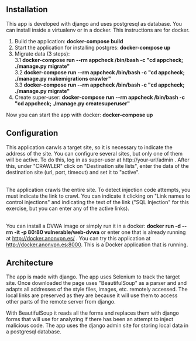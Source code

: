 <h2>Installation</h2>

This app is developed with django and uses postgresql as database. You can install inside a virtualenv or in a docker. This instructions are for docker.

1) Build the application:  <strong>docker-compose build</strong><br>
2) Start the application for installing postgres: <strong>docker-compose up</strong><br>
3) Migrate data (3 steps):<br>
  3.1 <strong>docker-compose run --rm appcheck /bin/bash -c "cd appcheck; ./manage.py migrate"</strong><br>
  3.2 <strong>docker-compose run --rm appcheck /bin/bash -c "cd appcheck; ./manage.py makemigrations crawler"</strong><br>
  3.3 <strong>docker-compose run --rm appcheck /bin/bash -c "cd appcheck; ./manage.py migrate"</strong><br>
4) Create super-user: <strong>docker-compose run --rm appcheck /bin/bash -c "cd appcheck; ./manage.py createsuperuser"</strong><br>

Now you can start the app with docker: <strong>docker-compose up</strong>

<h2>Configuration</h2>
This application carwls a target site, so it is necessary to indicate the address of the site. You can configure several sites, but only one of them will be active. To do this, log in as super-user at http://your-url/admin . After this, under "CRAWLER" click on 
 "Destination site lists", enter the data of the destination site (url, port, timeout) and set it to "active".<br><br>

The application crawls the entire site. To detect injection code attempts, you must indicate the link to crawl. You can indicate it
clicking on "Link names to control injections" and indicating the text of the link ("SQL Injection" for this exercise, but you can enter any of the active links).<br><br>

You can install a DVWA image or simply run it in a docker: <strong>docker run -d --rm -it -p 80:80 vulnerable/web-dvwa</strong> or enter one that is already running at http://docker.anonvpn.es/ . You can try this application at http://docker.anonvpn.es:8000. This is a Docker application that is running.

<h2>Architecture</h2>

The app is made with django. The app uses Selenium to track the target site. Once downloaded the page uses "BeautifulSoup" as a parser and and adapts all addresses of the style files, images, etc. remotely accessed. The local links are preserved as they are because it will use them to access other parts of the remote server from django.

With BeautifulSoup it reads all the forms and replaces them with  django forms that will use for analyzing if there has been an attempt to inject malicious code. The app uses the django admin site for storing local data in a postgresql database.
